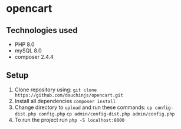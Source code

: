 # opencart

## Technologies used
* PHP 8.0
* mySQL 8.0
* composer 2.4.4

## Setup
1. Clone repository using: `git clone https://github.com/dauchinjs/opencart.git`
2. Install all dependencies `composer install`
3. Change directory to `upload` and run these commands: `cp config-dist.php config.php` `cp admin/config-dist.php admin/config.php`
4. To run the project run `php -S localhost:8000`

